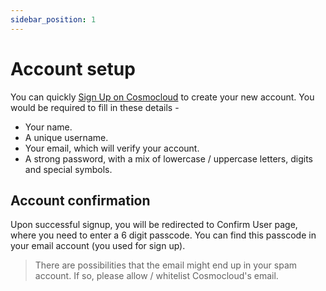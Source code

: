 ```yaml
---
sidebar_position: 1
---
```


# Account setup

You can quickly [Sign Up on Cosmocloud](https://dashboard.cosmocloud.io/sign-up) to create your new account. You would be required to fill in these details -

- Your name.
- A unique username.
- Your email, which will verify your account.
- A strong password, with a mix of lowercase / uppercase letters, digits and special symbols.

## Account confirmation

Upon successful signup, you will be redirected to Confirm User page, where you need to enter a 6 digit passcode. You can find this passcode in your email account (you used for sign up).

> There are possibilities that the email might end up in your spam account. If so, please allow / whitelist Cosmocloud's email.
